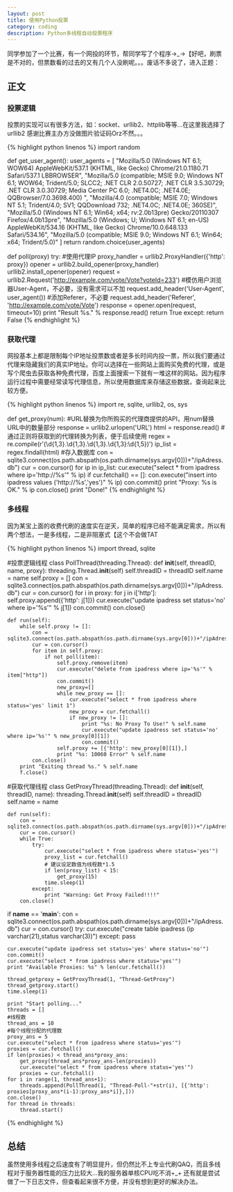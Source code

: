 ```yaml
---
layout: post
title: 使用Python投票
category: coding
description: Python多线程自动投票程序
---
```


同学参加了一个比赛，有一个网投的环节，帮同学写了个程序→_→【好吧，刷票是不对的，但票数看的过去的又有几个人没刷呢。。。废话不多说了，进入正题：

## 正文

### 投票逻辑

投票的实现可以有很多方法，如：socket、urllib2、httplib等等...在这里我选择了urllib2
感谢比赛主办方没做图片验证码Orz不然。。。

{% highlight python linenos %}
import random

def get_user_agent():
    user_agents = [
        "Mozilla/5.0 (Windows NT 6.1; WOW64) AppleWebKit/537.1 (KHTML, like Gecko) Chrome/21.0.1180.71 Safari/537.1 LBBROWSER",
        "Mozilla/5.0 (compatible; MSIE 9.0; Windows NT 6.1; WOW64; Trident/5.0; SLCC2; .NET CLR 2.0.50727; .NET CLR 3.5.30729; .NET CLR 3.0.30729; Media Center PC 6.0; .NET4.0C; .NET4.0E; QQBrowser/7.0.3698.400) ",
        "Mozilla/4.0 (compatible; MSIE 7.0; Windows NT 5.1; Trident/4.0; SV1; QQDownload 732; .NET4.0C; .NET4.0E; 360SE)",
        "Mozilla/5.0 (Windows NT 6.1; Win64; x64; rv:2.0b13pre) Gecko/20110307 Firefox/4.0b13pre",
        "Mozilla/5.0 (Windows; U; Windows NT 6.1; en-US) AppleWebKit/534.16 (KHTML, like Gecko) Chrome/10.0.648.133 Safari/534.16",
        "Mozilla/5.0 (compatible; MSIE 9.0; Windows NT 6.1; Win64; x64; Trident/5.0)"
    ]
    return random.choice(user_agents)

def poll(proxy)
    try:
        #使用代理IP
        proxy_handler = urllib2.ProxyHandler({'http': proxy})
        opener = urllib2.build_opener(proxy_handler)
        urllib2.install_opener(opener)
        request = urllib2.Request('http://example.com/vote/Vote?voteId=233')
        #模仿用户浏览器User-Agent，不必要，没有需求可以不加
        request.add_header('User-Agent', user_agent())
        #添加Referer，不必要
        request.add_header('Referer', 'http://example.com/vote/Vote')
        response = opener.open(request, timeout=10)
        print "Result %s." % response.read()
        return True
    except:
        return False
{% endhighlight %}

### 获取代理

网投基本上都是限制每个IP地址投票数或者是多长时间内投一票，所以我们要通过代理来隐藏我们的真实IP地址。你可以选择在一些网站上面购买免费的代理，或是写个爬虫去获取各种免费代理，百度上面搜索一下就有一堆这样的网站。因为程序运行过程中需要经常读写代理信息，所以使用数据库来存储这些数据，查询起来比较方便。

{% highlight python linenos %}
import re, sqlite, urllib2, os, sys

def get_proxy(num):
    #URL替换为你所购买的代理商提供的API，用num替换URL中的数量部分
    response = urllib2.urlopen('URL')
    html = response.read()
    #通过正则将获取到的代理转换为列表，便于后续使用
    regex = re.compile(r'(\d{1,3}\.\d{1,3}\.\d{1,3}\.\d{1,3}:\d{1,5})')
    ip_list = regex.findall(html)
    #存入数据库
    con = sqlite3.connect(os.path.abspath(os.path.dirname(sys.argv[0]))+"/ipAdress.db")
    cur = con.cursor()
    for ip in ip_list:
        cur.execute("select * from ipadress where ip='http://%s'" % ip)
        if cur.fetchall() == []:
            con.execute("insert into ipadress values ('http://%s','yes')" % ip)
            con.commit()
        print "Proxy: %s is OK." % ip
    con.close()
    print "Done!"
{% endhighlight %}

### 多线程

因为某宝上面的收费代刷的速度实在逆天，简单的程序已经不能满足需求，所以有两个想法，一是多线程，二是非阻塞式【这个不会做TAT

{% highlight python linenos %}
import thread, sqlite

#投票逻辑线程
class PollThread(threading.Thread):
    def __init__(self, threadID, name, proxy):
        threading.Thread.__init__(self)
        self.threadID = threadID
        self.name = name
        self.proxy = []
        con = sqlite3.connect(os.path.abspath(os.path.dirname(sys.argv[0]))+"/ipAdress.db")
        cur = con.cursor()
        for i in proxy:
            for j in i['http']:
                self.proxy.append({'http': j[1]})
                cur.execute("update ipadress set status='no' where ip='%s'" % j[1])
        con.commit()
        con.close()


    def run(self):
        while self.proxy != []:
            con = sqlite3.connect(os.path.abspath(os.path.dirname(sys.argv[0]))+"/ipAdress.db")
            cur = con.cursor()
            for item in self.proxy:
                if not poll(item):
                    self.proxy.remove(item)
                    cur.execute("delete from ipadress where ip='%s'" % item["http"])
                    con.commit()
                    new_proxy=[]
                    while new_proxy == []:
                        cur.execute("select * from ipadress where status='yes' limit 1")
                        new_proxy = cur.fetchall()
                        if new_proxy != []:
                            print "%s: No Proxy To Use!" % self.name
                            cur.execute("update ipadress set status='no' where ip='%s'" % new_proxy[0][1])
                            con.commit()
                    self.proxy += [{'http': new_proxy[0][1]},]
                    print "%s: 10060 Error" % self.name
            con.close()
        print "Exiting thread %s." % self.name
        f.close()

#获取代理线程
class GetProxyThread(threading.Thread):
    def __init__(self, threadID, name):
        threading.Thread.__init__(self)
        self.threadID = threadID
        self.name = name

    def run(self):
        con = sqlite3.connect(os.path.abspath(os.path.dirname(sys.argv[0]))+"/ipAdress.db")
        cur = con.cursor()
        while True:
            try:
                cur.execute("select * from ipadress where status='yes'")
                proxy_list = cur.fetchall()
                # 建议设定数值为线程数*1.5
                if len(proxy_list) < 15:
                    get_proxy(15)
                time.sleep(1)
            except:
                print "Warning: Get Proxy Failed!!!!"
        con.close()


if __name__ == '__main__':
    con = sqlite3.connect(os.path.abspath(os.path.dirname(sys.argv[0]))+"/ipAdress.db")
    cur = con.cursor()
    try:
        cur.execute("create table ipadress (ip varchar(21),status varchar(3))")
    except:
        pass

    cur.execute("update ipadress set status='yes' where status='no'")
    con.commit()
    cur.execute("select * from ipadress where status='yes'")
    print "Available Proxies: %s" % len(cur.fetchall())

    thread_getproxy = GetProxyThread(1, "Thread-GetProxy")
    thread_getproxy.start()
    time.sleep(1)

    print "Start polling..."
    threads = []
    #线程数
    thread_ans = 10
    #每个线程分配的代理数
    proxy_ans = 5
    cur.execute("select * from ipadress where status='yes'")
    proxies = cur.fetchall()
    if len(proxies) < thread_ans*proxy_ans:
        get_proxy(thread_ans*proxy_ans-len(proxies))
        cur.execute("select * from ipadress where status='yes'")
        proxies = cur.fetchall()
    for i in range(1, thread_ans+1):
        threads.append(PollThread(1, "Thread-Poll-"+str(i), [{'http': proxies[proxy_ans*(i-1):proxy_ans*i]},]))
    con.close()
    for thread in threads:
        thread.start()
{% endhighlight %}

## 总结

虽然使用多线程之后速度有了明显提升，但仍然比不上专业代刷QAQ，而且多线程对于服务器性能的压力比较大...我的服务器单核CPU吃不消+_+
还有就是尝试做了一下日志文件，但查看起来很不方便，并没有想到更好的解决办法。